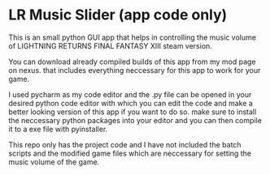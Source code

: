 # LR Music Slider (app code only)



This is an small python GUI app that helps in controlling the music volume of LIGHTNING RETURNS FINAL FANTASY XIII steam version.

You can download already compiled builds of this app from my mod page on nexus. that includes everything neccessary for this app to work for your game.


I used pycharm as my code editor and the .py file can be opened in your desired python code editor with which you can edit the code and make a better looking version of this app if you want to do so. 
make sure to install the neccessary python packages into your editor and you can then compile it to a exe file with pyinstaller. 


This repo only has the project code and I have not included the batch scripts and the modified game files which are neccessary for setting the music volume of the game.






